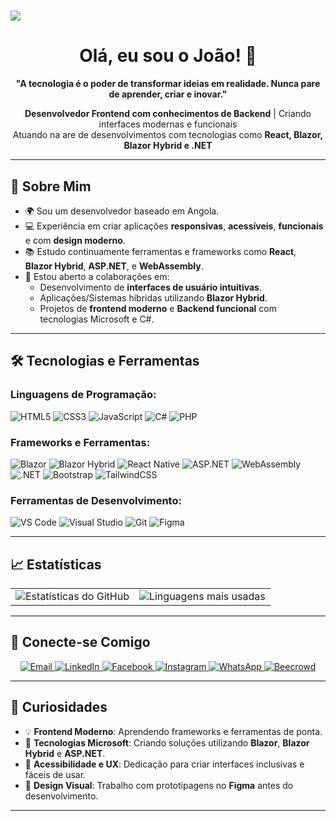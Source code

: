 <h1>
    <img src="https://readme-typing-svg.herokuapp.com/?font=Righteous&size=35&center=true&vCenter=true&width=500&height=70&duration=4000&lines=Hello+World!+👋;+I'm+<Server-Prog/>!;" />
</h1>

<h1 align="center">Olá, eu sou o João! 👋</h1>

<p align="center">
  <b>"A tecnologia é o poder de transformar ideias em realidade. Nunca pare de aprender, criar e inovar."</b>
</p>

<p align="center">
  <b>Desenvolvedor Frontend com conhecimentos de Backend</b> | Criando interfaces modernas e funcionais<br>
  Atuando na are de desenvolvimentos com tecnologias como <b>React, Blazor, Blazor Hybrid e .NET</b>
</p>

---

## 🚀 Sobre Mim
- 🌍 Sou um desenvolvedor baseado em Angola.
- 💻 Experiência em criar aplicações **responsivas**, **acessíveis**, **funcionais** e com **design moderno**.
- 📚 Estudo continuamente ferramentas e frameworks como **React**, **Blazor Hybrid**, **ASP.NET**, e **WebAssembly**.
- 👯 Estou aberto a colaborações em:
  - Desenvolvimento de **interfaces de usuário intuitivas**.
  - Aplicações/Sistemas híbridas utilizando **Blazor Hybrid**.
  - Projetos de **frontend moderno** e **Backend funcional** com tecnologias Microsoft e C#.

---

## 🛠️ Tecnologias e Ferramentas
### Linguagens de Programação:
<div>
  <img src="https://img.shields.io/badge/HTML5-E34F26?style=for-the-badge&logo=html5&logoColor=white" alt="HTML5">
  <img src="https://img.shields.io/badge/CSS3-1572B6?style=for-the-badge&logo=css3&logoColor=white" alt="CSS3">
  <img src="https://img.shields.io/badge/JavaScript-F7DF1E?style=for-the-badge&logo=javascript&logoColor=black" alt="JavaScript">
  <img src="https://img.shields.io/badge/CSharp-239120?style=for-the-badge&logo=csharp&logoColor=white" alt="C#">
  <img src="https://img.shields.io/badge/PHP-777BB4?style=for-the-badge&logo=php&logoColor=white" alt="PHP">
</div>

### Frameworks e Ferramentas:
<div>
  <img src="https://img.shields.io/badge/Blazor-512BD4?style=for-the-badge&logo=blazor&logoColor=white" alt="Blazor">
  <img src="https://img.shields.io/badge/Blazor_Hybrid-68217A?style=for-the-badge&logo=dotnet&logoColor=white" alt="Blazor Hybrid">
  <img src="https://img.shields.io/badge/React_Native-61DAFB?style=for-the-badge&logo=react&logoColor=black" alt="React Native">
  <img src="https://img.shields.io/badge/ASP.NET-5C2D91?style=for-the-badge&logo=dotnet&logoColor=white" alt="ASP.NET">
  <img src="https://img.shields.io/badge/WebAssembly-654FF0?style=for-the-badge&logo=webassembly&logoColor=white" alt="WebAssembly">
  <img src="https://img.shields.io/badge/.NET-512BD4?style=for-the-badge&logo=dotnet&logoColor=white" alt=".NET">
  <img src="https://img.shields.io/badge/Bootstrap-7952B3?style=for-the-badge&logo=bootstrap&logoColor=white" alt="Bootstrap">
  <img src="https://img.shields.io/badge/TailwindCSS-06B6D4?style=for-the-badge&logo=tailwindcss&logoColor=white" alt="TailwindCSS">
</div>

### Ferramentas de Desenvolvimento:
<div>
  <img src="https://img.shields.io/badge/Visual_Studio_Code-007ACC?style=for-the-badge&logo=visual-studio-code&logoColor=white" alt="VS Code">
  <img src="https://img.shields.io/badge/Visual_Studio-5C2D91?style=for-the-badge&logo=visual-studio&logoColor=white" alt="Visual Studio">
  <img src="https://img.shields.io/badge/Git-F05032?style=for-the-badge&logo=git&logoColor=white" alt="Git">
  <img src="https://img.shields.io/badge/Figma-F24E1E?style=for-the-badge&logo=figma&logoColor=white" alt="Figma">
</div>

---

## 📈 Estatísticas

<table>
  <tr style="border: none;">
    <td style="border: none;">
           <img src="https://github-readme-stats.vercel.app/api?username=Server-prog&show_icons=true&title_color=FF5733&icon_color=FF5733&theme=radical" alt="Estatísticas do GitHub" />
    </td>
    <td style="border: none;">
           <img src="https://github-readme-stats.vercel.app/api/top-langs/?username=Server-prog&layout=compact&theme=radical" alt="Linguagens mais usadas" />
    </td>
  </tr>
</table>


---

## 🔗 Conecte-se Comigo
<div align="center">
  <a href="mailto:tjao2779@gmail.com">
    <img src="https://img.shields.io/badge/Gmail-D14836?style=for-the-badge&logo=gmail&logoColor=white" alt="Email">
  </a>
  <a href="https://www.linkedin.com">
    <img src="https://img.shields.io/badge/LinkedIn-0077B5?style=for-the-badge&logo=linkedin&logoColor=white" alt="LinkedIn">
  </a>
  <a href="https://www.facebook.com">
    <img src="https://img.shields.io/badge/Facebook-1877F2?style=for-the-badge&logo=facebook&logoColor=white" alt="Facebook">
  </a>
  <a href="https://www.instagram.com">
    <img src="https://img.shields.io/badge/Instagram-E4405F?style=for-the-badge&logo=instagram&logoColor=white" alt="Instagram">
  </a>
  <a href="https://wa.me/929586461">
    <img src="https://img.shields.io/badge/WhatsApp-25D366?style=for-the-badge&logo=whatsapp&logoColor=white" alt="WhatsApp">
  </a>
  <a href="https://www.beecrowd.com">
    <img src="https://img.shields.io/badge/Beecrowd-FFCA28?style=for-the-badge&logo=codeforces&logoColor=black" alt="Beecrowd">
  </a>
</div>

---

## 🎯 Curiosidades
- 💡 **Frontend Moderno**:  Aprendendo frameworks e ferramentas de ponta.
- 🚀 **Tecnologias Microsoft**:  Criando soluções utilizando **Blazor**, **Blazor Hybrid** e **ASP.NET**.
- 🌟 **Acessibilidade e UX**: Dedicação para criar interfaces inclusivas e fáceis de usar.
- 🎨 **Design Visual**: Trabalho com prototipagens no **Figma** antes do desenvolvimento.

---
